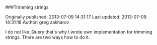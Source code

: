 ###Trimming strings

Originally published: 2013-07-09 14:31:17
Last updated: 2013-07-09 14:31:18
Author: greg zakharov

I do not like jQuery that's why I wrote own implementation for trimming strings. There are two ways how to do it.